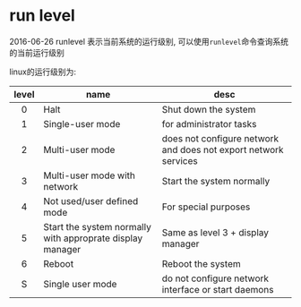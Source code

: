 # run level
2016-06-26
runlevel 表示当前系统的运行级别, 可以使用``runlevel``命令查询系统的当前运行级别

linux的运行级别为:

| level | name | desc |
|:---:|---|---|
| 0 | Halt | Shut down the system |
| 1 | Single-user mode  | for administrator tasks |
| 2 | Multi-user mode  | does not configure network and does not export network services |
| 3 | Multi-user mode with network  | Start the system normally |
| 4 | Not used/user defined mode | For special purposes |
| 5 | Start the system normally with approprate display manager | Same as level 3 + display manager |
| 6 | Reboot | Reboot the system |
| S | Single user mode|  do not configure network interface or start daemons |

